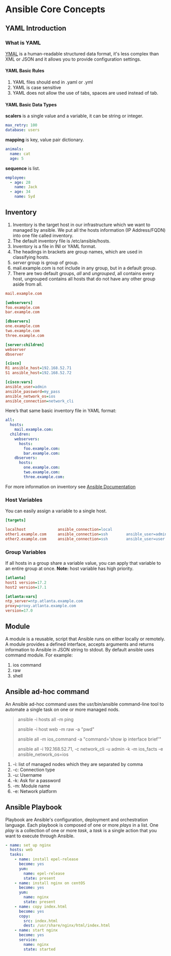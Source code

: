 # Ansible Core Concepts

## YAML Introduction

### What is YAML

[YMAL](https://yaml.org) is a human-readable structured data format, it's less complex than XML or JSON and it allows you to provide configuration settings.

#### YAML Basic Rules

1. YAML files should end in .yaml or .yml
2. YAML is case sensitive
3. YAML does not allow the use of tabs, spaces are used instead of tab.

#### YAML Basic Data Types

**scalers** is a single value and a variable, it can be string or integer.

```YAML
max_retry: 100
database: users
```

**mapping** is key, value pair dictionary.

```YAML
animals:
  name: cat
  age: 5
```

**sequence** is list.

```YAML
employee:
  - age: 28
    name: Jack
  - age: 34
    name: Syd
```

## Inventory

1. Inventory is the target host in our infrastructure which we want to managed by ansible. We put all the hosts information (IP Address/FQDN) into one file called inventory.
2. The default inventory file is /etc/ansible/hosts.
3. Inventory is a file in INI or YAML format.
4. The headings in brackets are group names, which are used in classifying hosts.
5. *server* group is group of group.
6. mail.example.com is not include in any group, but in a default group.
7. There are two default groups, *all* and *ungrouped*, all contains every host, ungrouped contains all hosts that do not have any other group aside from all.

```INI
mail.example.com

[webservers]
foo.example.com
bar.example.com

[dbservers]
one.example.com
two.example.com
three.example.com

[server:children]
webserver
dbserver

[cisco]
R1 ansible_host=192.168.52.71 
S1 ansible_host=192.168.52.72 

[cisco:vars] 
ansible_user=admin
ansible_password=my_pass
ansible_network_os=ios  
ansible_connection=network_cli
```

Here’s that same basic inventory file in YAML format:

```YAML
all:
  hosts:
    mail.example.com:
  children:
    webservers:
      hosts:
        foo.example.com:
        bar.example.com:
    dbservers:
      hosts:
        one.example.com:
        two.example.com:
        three.example.com:
```

For more information on inventory see [Ansible Documentation](https://docs.ansible.com/ansible/2.9/user_guide/intro_inventory.html#)

### Host Variables

You can easily assign a variable to a single host.

```ini
[targets]

localhost              ansible_connection=local
other1.example.com     ansible_connection=ssh        ansible_user=admin
other2.example.com     ansible_connection=ssh        ansible_user=user
```

### Group Variables

If all hosts in a group share a variable value, you can apply that variable to an entire group at once. **Note:** host variable has high priority.

```ini
[atlanta]
host1 version=17.2
host2 version=17.1

[atlanta:vars]
ntp_server=ntp.atlanta.example.com
proxy=proxy.atlanta.example.com
version=17.0
```

## Module

A module is a reusable, script that Ansible runs on either locally or remotely. A module provides a defined interface, accepts arguments and returns information to Ansible in JSON string to stdout. By default ansible uses command module.
For example:

1. ios command
2. raw
3. shell

## Ansible ad-hoc command

An Ansible ad-hoc command uses the usr/bin/ansible command-line tool to automate a single task on one or more managed nods.

> ansible -i hosts all -m ping
>
> ansible -i host web -m raw -a "pwd"
>
> ansible all -m ios_command -a "command='show ip interface brief'"
>
> ansible all -i 192.168.52.71, -c network_cli -u admin -k -m ios_facts -e ansible_network_os=ios

1. -i: list of managed nodes which they are separated by comma
2. -c: Connection type
3. -u: Username
4. -k: Ask for a password
5. -m: Module name
6. -e: Network platform

## Ansible Playbook

Playbook are Ansible's configuration, deployment and orchestration language. Each playbook  is composed of one or more *plays* in a list. One *play* is a collection of one or more *task*, a *task* is a single action that you want to execute through Ansible.

```yaml
- name: set up nginx
  hosts: web
  tasks:
    - name: install epel-release
      become: yes
      yum:
        name: epel-release
        state: present
    - name: install nginx on centOS
      become: yes
      yum:
        name: nginx
        state: present
    - name: copy index.html
      become: yes
      copy:
        src: index.html
        dest: /usr/share/nginx/html/index.html
    - name: start nginx
      become: yes
      service:
        name: nginx
        state: started
  
